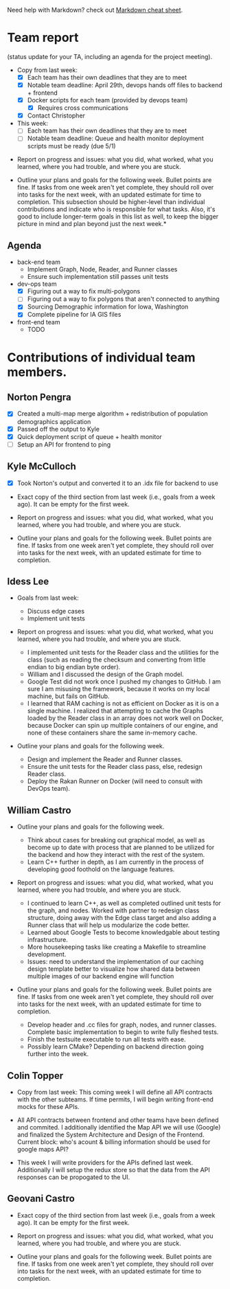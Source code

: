 Need help with Markdown? check out [Markdown cheat sheet](https://github.com/tchapi/markdown-cheatsheet/blob/master/README.md "Markdown cheat sheet").

# Team report #
(status update for your TA, including an agenda for the project meeting).

- Copy from last week:
  - [x] Each team has their own deadlines that they are to meet
  - [x] Notable team deadline: April 29th, devops hands off files to backend + frontend
  - [x] Docker scripts for each team (provided by devops team)
    - [x] Requires cross communications
  - [x] Contact Christopher
- This week:
  - [ ] Each team has their own deadlines that they are to meet
  - [ ] Notable team deadline: Queue and health monitor deployment scripts must be ready (due 5/1)

* Report on progress and issues: what you did, what worked, what you learned, where you had trouble, and where you are stuck.

* Outline your plans and goals for the following week. Bullet points are fine. If tasks from one week aren't yet complete, they should roll over into tasks for the next week, with an updated estimate for time to completion. This subsection should be higher-level than individual contributions and indicate who is responsible for what tasks. Also, it's good to include longer-term goals in this list as well, to keep the bigger picture in mind and plan beyond just the next week.*

## Agenda ##

* back-end team
  * Implement Graph, Node, Reader, and Runner classes
  * Ensure such implementation still passes unit tests
* dev-ops team
  - [x] Figuring out a way to fix multi-polygons
  - [ ] Figuring out a way to fix polygons that aren't connected to anything
  - [x] Sourcing Demographic information for Iowa, Washington
  - [x] Complete pipeline for IA GIS files
* front-end team
  * TODO

# Contributions of individual team members. #

## Norton Pengra ##

- [x] Created a multi-map merge algorithm + redistribution of population demographics application
- [x] Passed off the output to Kyle
- [x] Quick deployment script of queue + health monitor
- [ ] Setup an API for frontend to ping

## Kyle McCulloch ##

- [x] Took Norton's output and converted it to an .idx file for backend to use

* Exact copy of the third section from last week (i.e., goals from a week ago). It can be empty for the first week.

* Report on progress and issues: what you did, what worked, what you learned, where you had trouble, and where you are stuck.

* Outline your plans and goals for the following week. Bullet points are fine. If tasks from one week aren't yet complete, they should roll over into tasks for the next week, with an updated estimate for time to completion.

## Idess Lee ## 

* Goals from last week:
  * Discuss edge cases
  * Implement unit tests

* Report on progress and issues: what you did, what worked, what you learned, where you had trouble, and where you are stuck.
  * I implemented unit tests for the Reader class and the utilities for the class (such as reading
  the checksum and converting from little endian to big endian byte order).
  * William and I discussed the design of the Graph model.
  * Google Test did not work once I pushed my changes to GitHub. I am sure I am misusing the framework, because it works on my local machine, but fails on GitHub.
  * I learned that RAM caching is not as efficient on Docker as it is on a single machine. I realized that attempting to cache the Graphs loaded by the Reader class in an array does not work well on Docker, because Docker can spin up multiple containers of our engine, and none of these containers share the same in-memory cache.

* Outline your plans and goals for the following week.
  * Design and implement the Reader and Runner classes.
  * Ensure the unit tests for the Reader class pass, else, redesign Reader class.
  * Deploy the Rakan Runner on Docker (will need to consult with DevOps team).

## William Castro ##

* Outline your plans and goals for the following week.
  * Think about cases for breaking out graphical model, as well as become up to date with process that are planned to be utilized for the backend and how they interact with the rest of the system.
  * Learn C++ further in depth, as I am currently in the process of developing good foothold on the language features.

* Report on progress and issues: what you did, what worked, what you learned, where you had trouble, and where you are stuck.
  * I continued to learn C++, as well as completed outlined unit tests for the graph, and nodes. Worked with partner to redesign class structure, doing away with the Edge class target and also adding a Runner class that will help us modularize the code better.
  * Learned about Google Tests to become knowledgable about testing infrastructure.
  * More housekeeping tasks like creating a Makefile to streamline development. 
  * Issues: need to understand the implementation of our caching design template better to visualize how shared data between multiple images of our backend engine will function

* Outline your plans and goals for the following week. Bullet points are fine. If tasks from one week aren't yet complete, they should roll over into tasks for the next week, with an updated estimate for time to completion. 
  * Develop header and .cc files for graph, nodes, and runner classes. Complete basic implementation to begin to write fully fleshed tests.
  * Finish the testsuite executable to run all tests with ease.
  * Possibly learn CMake? Depending on backend direction going further into the week. 

## Colin Topper ##

* Copy from last week: This coming week I will define all API contracts with the other subteams. If time permits, I will begin writing front-end mocks for these APIs. 

* All API contracts between frontend and other teams have been defined and commited. I additionally identified the Map API we will use (Google) and finalized the System Architecture and Design of the Frontend. Current block: who's acount & billing information should be used for google maps API?

* This week I will write providers for the APIs defined last week. Additionally I will setup the redux store so that the data from the API responses can be propogated to the UI.

## Geovani Castro ##

* Exact copy of the third section from last week (i.e., goals from a week ago). It can be empty for the first week.

* Report on progress and issues: what you did, what worked, what you learned, where you had trouble, and where you are stuck.

* Outline your plans and goals for the following week. Bullet points are fine. If tasks from one week aren't yet complete, they should roll over into tasks for the next week, with an updated estimate for time to completion. 
